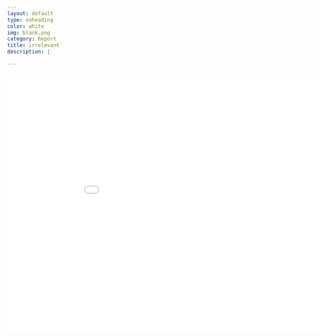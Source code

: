 ```yaml
---
layout: default
type: noheading
color: white
img: blank.png
category: Report
title: irrelevant
description: |

---
```


<h9 id="cgram"></h9>
<iframe src="DataVisualizations/cgram2015.html" height='600' width='960' frameborder='0' scrolling='no'></iframe>
